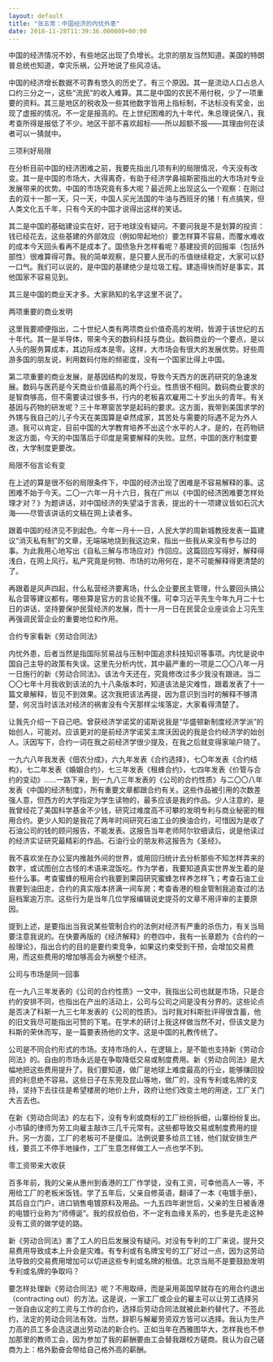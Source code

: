 ```yaml
---
layout: default
title: "张五常：中国经济的内忧外患"
date: 2018-11-28T11:39:36.000000+00:00
---
```


中国的经济情况不妙，有些地区出现了负增长。北京的朋友当然知道。美国的特朗普总统也知道，幸灾乐祸，公开地说了些风凉话。

中国的经济增长数据不可靠有悠久的历史了。有三个原因。其一是流动人口占总人口约三分之一，这些“流民”的收入难算。其二是中国的农民不用付税，少了一项重要的资料。其三是地区的税收及一些其他数字皆用上指标制，不达标没有奖金，出现了虚报的情况。不一定是报高的。在上世纪困难的九十年代，朱总理说保八，我考查所得是报低了不少。地区干部不喜欢超标——所以超额不报——其理由何在读者可以一猜就中。

三项利好局限

在分析目前中国的经济困难之前，我要先指出几项有利的局限情况，今天没有改变。其一是中国的市场大，大得离奇，有助于经济学鼻祖斯密指出的大市场对专业发展带来的优势。中国的市场究竟有多大呢？最近网上出现这么一个观察：在刚过去的双十一那一天，只一天，中国人买光法国的牛油与西班牙的猪！有点搞笑，但人类文化五千年，只有今天的中国才说得出这样的笑话。

其二是中国的基础建设实在好，冠于地球没有疑问。不要问我是不是划算的投资：钱已经花去，这些基建的外部效应（例如带起地价）要怎样算不容易，而覆水难收的成本今天回头看再不是成本了。国债急升怎样看呢？基建投资的回报率（包括外部性）很难算得可靠。我的简单观察，是只要人民币的币值继续稳定，大家可以舒一口气。我们可以说的，是中国的基建绝少是垃圾工程。建造得快而好是事实，其他国家不容易见到。

其三是中国的商业天才多。大家熟知的名字这里不说了。

两项重要的商业发明

这里我要顺便指出，二十世纪人类有两项商业价值奇高的发明，皆源于该世纪的五十年代。其一是半导体，带来今天的数码科技与商业。数码商业的一个要点，是以人头的服务算成本，其边际成本是零。这样，大市场会有很大的发展优势。好些周游多国的朋友说，利用数码付账的频密度，没有一个国家比得上中国。

第二项重要的商业发展，是基因结构的发现，导致今天西方的医药研究的急速发展。数码与医药是今天商业价值最高的两个行业。性质很不相同。数码商业要求的是智商够高，但不需要读过很多书，行内的老板喜欢雇用二十岁出头的青年。有关基因与药物的研发呢？三十年寒窗苦学是起码的要求。这方面，我带到美国求学的外甥与我自己的儿子今天在美国算是卓然成家，其苦处与需要的际遇不足为外人道。我可以肯定，目前中国的大学教育培养不出这个水平的人才。是的，在药物研发这方面，今天的中国落后于印度是需要解释的失败。显然，中国的医疗制度要改，大学制度更要改。

局限不俗言论有变

在上述的算是很不俗的局限条件下，中国的经济出现了困难是不容易解释的事。这困难不始于今天。二〇一六年一月十六日，我在广州以《中国的经济困难要怎样处理才对？》为题讲话，对中国经济的失望溢于言表，提出的十一项建议皆如石沉大海——尽管该讲话的文稿在网上读者多。

跟着中国的经济见不到起色。今年一月十一日，人民大学的周新城教授发表一篇建议“消灭私有制”的文章，无端端地烧到我这边来，指出一些我从来没有参与过的事。为此我用心地写出《自私三解与市场应对》作回应。这篇回应写得好，解释得浅白，在网上风行。私产究竟是何物、市场的功用何在，是不可能解释得更清楚的了。

再跟着是风声四起，什么私营经济要离场，什么企业要民主管理，什么要回头搞公私合营等建议都有。哪些算是官方的言论我不懂。可幸习近平先生今年九月二十七日的讲话，坚持要保护民营经济的发展，而十一月一日在民营企业座谈会上习先生再强调民营企业的重要地位和作用。

合约专家看新《劳动合同法》

内忧外患，后者当然是指国际贸易战与压制中国追求科技知识等事项。内忧是说中国自己主导的政策有失误。这里先分析内忧，其中最严重的一项是二〇〇八年一月一日施行的新《劳动合同法》。该法今天还在，究竟修改过多少我没有跟进。当二〇〇七年十月我收到该法的九十八条版本时，知道该法是灾难性，跟着发表了十一篇文章解释，皆见不到效果。这次我把该法再提，因为意识到当时的解释不够清楚，何况当时该法对经济的祸害没有今天那样尘埃落定，大家看得清楚了。

让我先介绍一下自己吧。曾获经济学诺奖的诺斯说我是“华盛顿新制度经济学派”的始创人，可能对。应该更对的是前经济学诺奖主席沃因说的我是合约经济学的始创人。沃因写下，合约一词在我之前经济学很少提及，在我之后就变得家喻户晓了。

一九六八年我发表《佃农分成》，六九年发表《合约选择》，七〇年发表《合约结构》，七二年发表《婚姻合约》，七三年发表《租蜂合约》，七四年发表《价管与合约的变动》……一路下来，到一九八三年发表的《公司的合约性质》与二〇〇八年发表《中国的经济制度》，所有重要文章都跟合约有关。这些作品被引用的次数差强人意，但西方的大学指定为学生读物的，最多应该是我的作品。少人注意的，是我曾经花了美国科学基金不少钱，研究过难度高不可攀的发明专利与商业秘密的租用合约。更少人知的是我花了两年时间研究石油工业的换油合约，可惜因为是收了石油公司的钱的顾问报告，不能发表。这报告当年老师阿尔钦细读后，说是他读过的经济实证研究最精彩的作品。石油行业的朋友称这报告为《圣经》。

我不喜欢坐在办公室内推敲外间的世界，或用回归统计去分析那些不知怎样弄来的数字，或试图创立古怪的术语来混饭吃。作为学者，我要知道真实世界发生着的是些什么事。考查蜜蜂的租用合约我要到果园研究蜜蜂怎样养怎样飞；考查石油工业我要到油田走，合约的真实版本挤满一间车房；考查香港的租金管制我追查过的法庭档案逾万宗。这些行为是当年几位学报编辑说史提芬的文章不用评审的主要原因。

提到上述，是要指出当我说某些管制合约的法例对经济有严重的杀伤力，有关当局要注意我说的。在快要再版的《经济解释》的卷四中，我有一长章题为《合约的一般理论》，指出合约的目的是要约束竞争，如果这约束受到干预，会增加交易费用，而这些费用的增加够高会为祸整个经济。

公司与市场是同一回事

在一九八三年发表的《公司的合约性质》一文中，我指出公司也就是市场，只是合约的安排不同，也指出在产出的活动上，公司与公司之间是没有分界的。这些论点是否决了科斯一九三七年发表的《公司的性质》。当时我对科斯批评得很含蓄，他的旧文我尽可能指出可赞的下笔。在学术的研讨上我这样做当然不对，但该文是为科斯的荣休而写，是一篇要表扬他的文字。这是中国的礼教传统了。

公司是不同合约形式的市场。支持市场的人，在逻辑上，是不能也支持新《劳动合同法》的。自由的市场永远是在争取降低交易或制度费用。新《劳动合同法》是大幅地把这些费用提升了。我们要知道，做厂是地球上难度最高的行业，能够赚回投资的利息绝不容易。这些日子在东莞及昆山等地，做厂的，没有专利或名牌的支持，坚持下去往往是希望楼房的地价上升，政府让他们改变土地的用途，工厂关门大吉去也。

在新《劳动合同法》的左右下，没有专利或商标的工厂纷纷拆细，山寨纷纷复出。小市镇的律师为劳工向雇主敲诈三几千元常有。这些都导致交易或制度费用的提升。另一方面，工厂的老板可不是傻瓜。法例说要多给员工钱，他们就安排生产线，要员工不停手地操作，工厂生意怎样做工人一点也学不到。

零工资带来大收获

百多年前，我的父亲从惠州到香港的工厂作学徒，没有工资，可幸他高人一等，不用给工厂的老板米饭钱。学了五年后，父亲自修英语，翻译了一本《电镀手册》，其后自立门户，进口销售电镀原料及用品。一九五四年谢世后，父亲的生日被香港的电镀行业称为“师傅诞”。我的叔叔伯伯，不一定有血缘关系的，也多是先走这种没有工资的做学徒的路。

新《劳动合同法》害了工人的日后发展没有疑问。对没有专利的工厂来说，提升交易费用导致成本上升会是灾难。有专利或有名牌宝号的工厂好过一点，因为这劳动法导致的交易费用增加可以切进这些专利或名牌的租值。北京当局不是要鼓励发明专利或名牌的争取吗？

要怎样处理新《劳动合同法》呢？不用取缔，而是采用英国早就存在的用合约退出（contracting out）的方法。这是说，一家工厂或企业的雇主可以让劳工选择另一张自由议定的工资与工作的合约，选择后劳动合同法就被此新约替代了。不签此约，法定的劳动合同法有效。当然，辞职与解雇劳资双方皆可以选择。我认为生产力高的员工多会选这退出劳动法的新合约。正如当年在西雅图华大，怎样我也不参加那里的教师工会，因为参加了我的薪酬要由工会替我跟校方磋商。我认为自己磋商为上：格外勤奋会带给自己格外高的薪酬。

